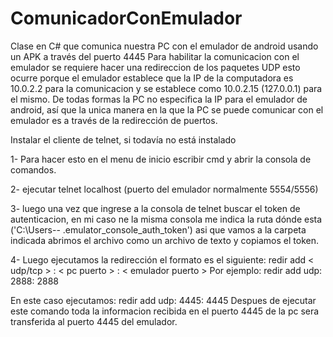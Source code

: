 # ComunicadorConEmulador
 Clase en C# que comunica nuestra PC con el emulador de android usando un APK a través del puerto 4445
Para habilitar la comunicacion con el emulador se requiere hacer una redireccion de los paquetes UDP esto ocurre porque el emulador establece que la IP de la computadora es 10.0.2.2 para la comunicacion y se establece como 10.0.2.15 (127.0.0.1) para el mismo.
De todas formas la PC no especifica la IP para el emulador de android, así que la unica manera en la que la PC se puede comunicar con el emulador es a través de la redirección de puertos.

Instalar el cliente de telnet, si todavía no está instalado

1- Para hacer esto en el menu de inicio escribir cmd y abrir la consola de comandos.

2- ejecutar telnet localhost (puerto del emulador normalmente 5554/5556)

3- luego una vez que ingrese a la consola de telnet buscar el token de autenticacion, en mi caso ne la misma consola me indica la ruta dónde esta ('C:\Users\--
\.emulator_console_auth_token')
asi que vamos a la carpeta indicada abrimos el archivo como un archivo de texto y copiamos el token.

4- Luego ejecutamos la redirección el formato es el siguiente:
redir add  <  udp/tcp  > : <  pc puerto  > : <  emulador puerto  >
Por ejemplo: redir add udp: 2888: 2888 
     
En este caso ejecutamos: redir add udp: 4445: 4445 
Despues de ejecutar este comando toda la informacion recibida en el puerto 4445 de la pc sera transferida al puerto 4445 del emulador.
